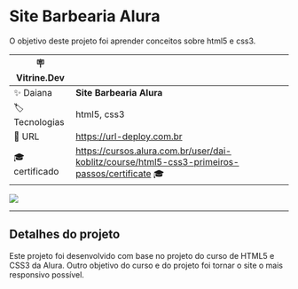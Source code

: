 # Site Barbearia Alura

O objetivo deste projeto foi aprender conceitos sobre html5 e css3.

| :placard: Vitrine.Dev |     |
| -------------  | --- |
| :sparkles: Daiana        | **Site Barbearia Alura**
| :label: Tecnologias | html5, css3
| :rocket: URL         | https://url-deploy.com.br
| :mortar_board: certificado     | https://cursos.alura.com.br/user/dai-koblitz/course/html5-css3-primeiros-passos/certificate 🎓

<!-- Inserir imagem com a #vitrinedev ao final do link -->
![](https://user-images.githubusercontent.com/69736274/217009119-e9e36cae-7806-43e6-9af8-e73b9f0f527f.jpg#vitrinedev)

---

## Detalhes do projeto

Este projeto foi desenvolvido com base no projeto do curso de HTML5 e CSS3 da Alura. Outro objetivo do curso e do projeto foi tornar o site o mais responsivo possível.

